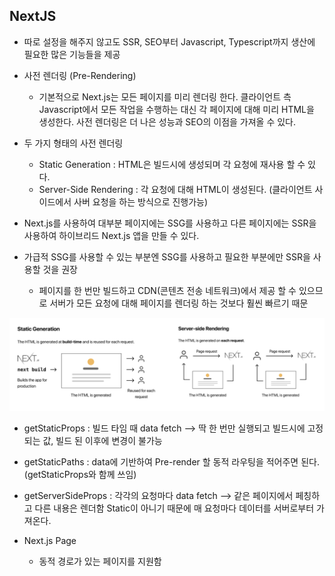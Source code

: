 ## NextJS

- 따로 설정을 해주지 않고도 SSR, SEO부터 Javascript, Typescript까지 생산에 필요한 많은 기능들을 제공
- 사전 렌더링 (Pre-Rendering)

  - 기본적으로 Next.js는 모든 페이지를 미리 렌더링 한다. 클라이언트 측 Javascript에서 모든 작업을 수행하는 대신
    각 페이지에 대해 미리 HTML을 생성한다. 사전 렌더링은 더 나은 성능과 SEO의 이점을 가져올 수 있다.

- 두 가지 형태의 사전 렌더링

  - Static Generation : HTML은 빌드시에 생성되며 각 요청에 재사용 할 수 있다.
  - Server-Side Rendering : 각 요청에 대해 HTML이 생성된다. (클라이언트 사이드에서 사버 요청을 하는 방식으로 진행가능)

- Next.js를 사용하여 대부분 페이지에는 SSG를 사용하고 다른 페이지에는 SSR을 사용하여 하이브리드 Next.js 앱을 만들 수 있다.

- 가급적 SSG를 사용할 수 있는 부분엔 SSG를 사용하고 필요한 부분에만 SSR을 사용할 것을 권장

  - 페이지를 한 번만 빌드하고 CDN(콘텐츠 전송 네트워크)에서 제공 할 수 있으므로 서버가 모든 요청에 대해 페이지를 렌더링 하는 것보다 훨씬 빠르기 때문

![SSGSSR](./images/SSGSSR.png)

- getStaticProps : 빌드 타임 때 data fetch --> 딱 한 번만 실행되고 빌드시에 고정되는 값, 빌드 된 이후에 변경이 불가능
- getStaticPaths : data에 기반하여 Pre-render 할 동적 라우팅을 적어주면 된다. (getStaticProps와 함께 쓰임)
- getServerSideProps : 각각의 요청마다 data fetch --> 같은 페이지에서 페칭하고 다른 내용은 렌더함 Static이 아니기 때문에 매 요청마다 데이터를 서버로부터 가져온다.

- Next.js Page
  - 동적 경로가 있는 페이지를 지원함
